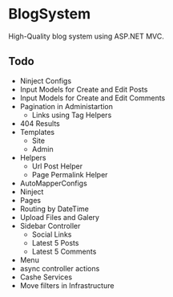 # BlogSystem
High-Quality blog system using ASP.NET MVC.

## Todo
* Ninject Configs
* Input Models for Create and Edit Posts
* Input Models for Create and Edit Comments
* Pagination in Administartion
	* Links using Tag Helpers
* 404 Results
* Templates
	* Site
	* Admin
* Helpers
	* Url Post Helper
	* Page Permalink Helper
* AutoMapperConfigs
* Ninject
* Pages
* Routing by DateTime
* Upload Files and Galery
* Sidebar Controller
	* Social Links
	* Latest 5 Posts
	* Latest 5 Comments
* Menu
* async controller actions
* Cashe Services
* Move filters in Infrastructure